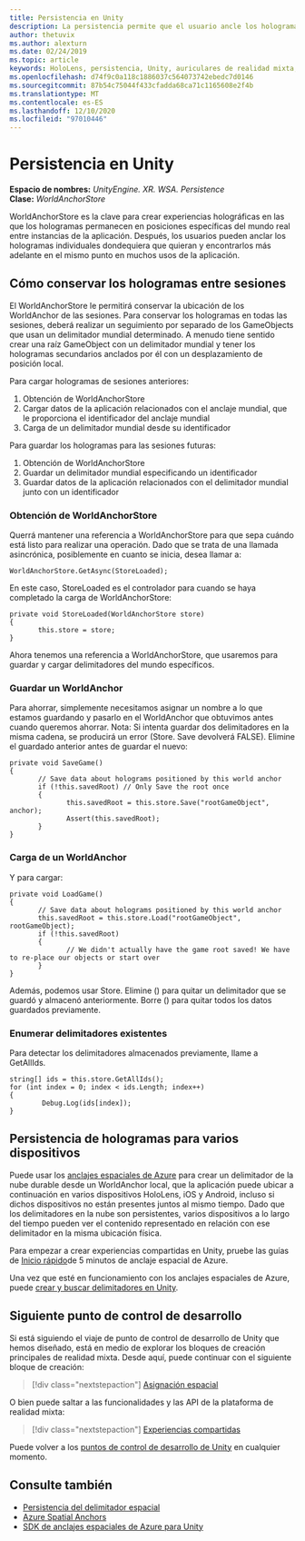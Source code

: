 ```yaml
---
title: Persistencia en Unity
description: La persistencia permite que el usuario ancle los hologramas individuales donde quiera y, después, buscarlo más adelante en muchos usos de la aplicación.
author: thetuvix
ms.author: alexturn
ms.date: 02/24/2019
ms.topic: article
keywords: HoloLens, persistencia, Unity, auriculares de realidad mixta, auriculares de realidad mixta de Windows, auriculares de realidad virtual
ms.openlocfilehash: d74f9c0a118c1886037c564073742ebedc7d0146
ms.sourcegitcommit: 87b54c75044f433cfadda68ca71c1165608e2f4b
ms.translationtype: MT
ms.contentlocale: es-ES
ms.lasthandoff: 12/10/2020
ms.locfileid: "97010446"
---
```

# <a name="persistence-in-unity"></a>Persistencia en Unity

**Espacio de nombres:** *UnityEngine. XR. WSA. Persistence*<br>
**Clase:** *WorldAnchorStore*

WorldAnchorStore es la clave para crear experiencias holográficas en las que los hologramas permanecen en posiciones específicas del mundo real entre instancias de la aplicación. Después, los usuarios pueden anclar los hologramas individuales dondequiera que quieran y encontrarlos más adelante en el mismo punto en muchos usos de la aplicación.

## <a name="how-to-persist-holograms-across-sessions"></a>Cómo conservar los hologramas entre sesiones

El WorldAnchorStore le permitirá conservar la ubicación de los WorldAnchor de las sesiones. Para conservar los hologramas en todas las sesiones, deberá realizar un seguimiento por separado de los GameObjects que usan un delimitador mundial determinado. A menudo tiene sentido crear una raíz GameObject con un delimitador mundial y tener los hologramas secundarios anclados por él con un desplazamiento de posición local.

Para cargar hologramas de sesiones anteriores:
1. Obtención de WorldAnchorStore
2. Cargar datos de la aplicación relacionados con el anclaje mundial, que le proporciona el identificador del anclaje mundial
3. Carga de un delimitador mundial desde su identificador

Para guardar los hologramas para las sesiones futuras:
1. Obtención de WorldAnchorStore
2. Guardar un delimitador mundial especificando un identificador
3. Guardar datos de la aplicación relacionados con el delimitador mundial junto con un identificador

### <a name="getting-the-worldanchorstore"></a>Obtención de WorldAnchorStore

Querrá mantener una referencia a WorldAnchorStore para que sepa cuándo está listo para realizar una operación. Dado que se trata de una llamada asincrónica, posiblemente en cuanto se inicia, desea llamar a:

```
WorldAnchorStore.GetAsync(StoreLoaded);
```

En este caso, StoreLoaded es el controlador para cuando se haya completado la carga de WorldAnchorStore:

```
private void StoreLoaded(WorldAnchorStore store)
{
       this.store = store;
}
```

Ahora tenemos una referencia a WorldAnchorStore, que usaremos para guardar y cargar delimitadores del mundo específicos.

### <a name="saving-a-worldanchor"></a>Guardar un WorldAnchor

Para ahorrar, simplemente necesitamos asignar un nombre a lo que estamos guardando y pasarlo en el WorldAnchor que obtuvimos antes cuando queremos ahorrar. Nota: Si intenta guardar dos delimitadores en la misma cadena, se producirá un error (Store. Save devolverá FALSE). Elimine el guardado anterior antes de guardar el nuevo:

```
private void SaveGame()
{
       // Save data about holograms positioned by this world anchor
       if (!this.savedRoot) // Only Save the root once
       {
              this.savedRoot = this.store.Save("rootGameObject", anchor);
              Assert(this.savedRoot);
       }
}
```

### <a name="loading-a-worldanchor"></a>Carga de un WorldAnchor

Y para cargar:

```
private void LoadGame()
{
       // Save data about holograms positioned by this world anchor
       this.savedRoot = this.store.Load("rootGameObject", rootGameObject);
       if (!this.savedRoot)
       {
              // We didn't actually have the game root saved! We have to re-place our objects or start over
       }
}
```

Además, podemos usar Store. Elimine () para quitar un delimitador que se guardó y almacenó anteriormente. Borre () para quitar todos los datos guardados previamente.

### <a name="enumerating-existing-anchors"></a>Enumerar delimitadores existentes

Para detectar los delimitadores almacenados previamente, llame a GetAllIds.

```
string[] ids = this.store.GetAllIds();
for (int index = 0; index < ids.Length; index++)
{
        Debug.Log(ids[index]);
}
```

## <a name="persisting-holograms-for-multiple-devices"></a>Persistencia de hologramas para varios dispositivos

Puede usar los <a href="https://docs.microsoft.com/azure/spatial-anchors/overview" target="_blank">anclajes espaciales de Azure</a> para crear un delimitador de la nube durable desde un WorldAnchor local, que la aplicación puede ubicar a continuación en varios dispositivos HoloLens, iOS y Android, incluso si dichos dispositivos no están presentes juntos al mismo tiempo.  Dado que los delimitadores en la nube son persistentes, varios dispositivos a lo largo del tiempo pueden ver el contenido representado en relación con ese delimitador en la misma ubicación física.

Para empezar a crear experiencias compartidas en Unity, pruebe las guías de <a href="https://docs.microsoft.com/azure/spatial-anchors/unity-overview" target="_blank">Inicio rápido</a>de 5 minutos de anclaje espacial de Azure.

Una vez que esté en funcionamiento con los anclajes espaciales de Azure, puede <a href="https://docs.microsoft.com/azure/spatial-anchors/concepts/create-locate-anchors-unity" target="_blank">crear y buscar delimitadores en Unity</a>.

## <a name="next-development-checkpoint"></a>Siguiente punto de control de desarrollo

Si está siguiendo el viaje de punto de control de desarrollo de Unity que hemos diseñado, está en medio de explorar los bloques de creación principales de realidad mixta. Desde aquí, puede continuar con el siguiente bloque de creación:

> [!div class="nextstepaction"]
> [Asignación espacial](spatial-mapping-in-unity.md)

O bien puede saltar a las funcionalidades y las API de la plataforma de realidad mixta:

> [!div class="nextstepaction"]
> [Experiencias compartidas](shared-experiences-in-unity.md)

Puede volver a los [puntos de control de desarrollo de Unity](unity-development-overview.md#2-core-building-blocks) en cualquier momento.

## <a name="see-also"></a>Consulte también
* [Persistencia del delimitador espacial](../../design/coordinate-systems.md#spatial-anchor-persistence)
* <a href="https://docs.microsoft.com/azure/spatial-anchors" target="_blank">Azure Spatial Anchors</a>
* <a href="https://docs.microsoft.com/dotnet/api/Microsoft.Azure.SpatialAnchors" target="_blank">SDK de anclajes espaciales de Azure para Unity</a>
